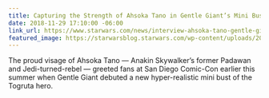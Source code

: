 ```yaml
---
title: Capturing the Strength of Ahsoka Tano in Gentle Giant’s Mini Bust
date: 2018-11-29 17:10:00 -06:00
link_url: https://www.starwars.com/news/interview-ahsoka-tano-gentle-giant-mini-bust
featured_image: https://starwarsblog.starwars.com/wp-content/uploads/2018/11/ahsoka-bust-tall.jpg
---
```


The proud visage of Ahsoka Tano — Anakin Skywalker’s former Padawan and Jedi-turned-rebel — greeted fans at San Diego Comic-Con earlier this summer when Gentle Giant debuted a new hyper-realistic mini bust of the Togruta hero.